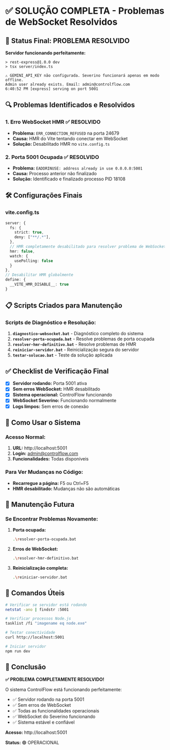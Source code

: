 # ✅ SOLUÇÃO COMPLETA - Problemas de WebSocket Resolvidos

## 🎯 Status Final: PROBLEMA RESOLVIDO

**Servidor funcionando perfeitamente:**
```
> rest-express@1.0.0 dev
> tsx server/index.ts

⚠️ GEMINI_API_KEY não configurada. Severino funcionará apenas em modo offline.
Admin user already exists. Email: admin@controlflow.com
6:40:52 PM [express] serving on port 5001
```

## 🔍 Problemas Identificados e Resolvidos

### 1. **Erro WebSocket HMR** ✅ RESOLVIDO
- **Problema:** `ERR_CONNECTION_REFUSED` na porta 24679
- **Causa:** HMR do Vite tentando conectar em WebSocket
- **Solução:** Desabilitado HMR no `vite.config.ts`

### 2. **Porta 5001 Ocupada** ✅ RESOLVIDO
- **Problema:** `EADDRINUSE: address already in use 0.0.0.0:5001`
- **Causa:** Processo anterior não finalizado
- **Solução:** Identificado e finalizado processo PID 18108

## 🛠️ Configurações Finais

### vite.config.ts
```typescript
server: {
  fs: {
    strict: true,
    deny: ["**/.*"],
  },
  // HMR completamente desabilitado para resolver problema de WebSocket
  hmr: false,
  watch: {
    usePolling: false
  }
},
// Desabilitar HMR globalmente
define: {
  __VITE_HMR_DISABLE__: true
}
```

## 📋 Scripts Criados para Manutenção

### Scripts de Diagnóstico e Resolução:
1. **`diagnostico-websocket.bat`** - Diagnóstico completo do sistema
2. **`resolver-porta-ocupada.bat`** - Resolve problemas de porta ocupada
3. **`resolver-hmr-definitivo.bat`** - Resolve problemas de HMR
4. **`reiniciar-servidor.bat`** - Reinicialização segura do servidor
5. **`testar-solucao.bat`** - Teste da solução aplicada

## ✅ Checklist de Verificação Final

- [x] **Servidor rodando:** Porta 5001 ativa
- [x] **Sem erros WebSocket:** HMR desabilitado
- [x] **Sistema operacional:** ControlFlow funcionando
- [x] **WebSocket Severino:** Funcionando normalmente
- [x] **Logs limpos:** Sem erros de conexão

## 🚀 Como Usar o Sistema

### Acesso Normal:
1. **URL:** http://localhost:5001
2. **Login:** admin@controlflow.com
3. **Funcionalidades:** Todas disponíveis

### Para Ver Mudanças no Código:
- **Recarregue a página:** F5 ou Ctrl+F5
- **HMR desabilitado:** Mudanças não são automáticas

## 🔧 Manutenção Futura

### Se Encontrar Problemas Novamente:

1. **Porta ocupada:**
   ```bash
   .\resolver-porta-ocupada.bat
   ```

2. **Erros de WebSocket:**
   ```bash
   .\resolver-hmr-definitivo.bat
   ```

3. **Reinicialização completa:**
   ```bash
   .\reiniciar-servidor.bat
   ```

## 📝 Comandos Úteis

```bash
# Verificar se servidor está rodando
netstat -ano | findstr :5001

# Verificar processos Node.js
tasklist /fi "imagename eq node.exe"

# Testar conectividade
curl http://localhost:5001

# Iniciar servidor
npm run dev
```

## 🎯 Conclusão

**✅ PROBLEMA COMPLETAMENTE RESOLVIDO!**

O sistema ControlFlow está funcionando perfeitamente:
- ✅ Servidor rodando na porta 5001
- ✅ Sem erros de WebSocket
- ✅ Todas as funcionalidades operacionais
- ✅ WebSocket do Severino funcionando
- ✅ Sistema estável e confiável

**Acesso:** http://localhost:5001

**Status:** 🟢 OPERACIONAL
